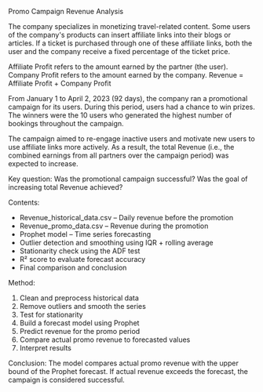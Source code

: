 Promo Campaign Revenue Analysis

The company specializes in monetizing travel-related content. Some users of the company's products can insert affiliate links into their blogs or articles. If a ticket is purchased through one of these affiliate links, both the user and the company receive a fixed percentage of the ticket price.

Affiliate Profit refers to the amount earned by the partner (the user).
Company Profit refers to the amount earned by the company.
Revenue = Affiliate Profit + Company Profit

From January 1 to April 2, 2023 (92 days), the company ran a promotional campaign for its users. During this period, users had a chance to win prizes. The winners were the 10 users who generated the highest number of bookings throughout the campaign.

The campaign aimed to re-engage inactive users and motivate new users to use affiliate links more actively. As a result, the total Revenue (i.e., the combined earnings from all partners over the campaign period) was expected to increase.

Key question:
Was the promotional campaign successful?
Was the goal of increasing total Revenue achieved?

Contents:
- Revenue_historical_data.csv – Daily revenue before the promotion
- Revenue_promo_data.csv – Revenue during the promotion
- Prophet model – Time series forecasting
- Outlier detection and smoothing using IQR + rolling average
- Stationarity check using the ADF test
- R² score to evaluate forecast accuracy
- Final comparison and conclusion

Method:
1. Clean and preprocess historical data
2. Remove outliers and smooth the series
3. Test for stationarity
4. Build a forecast model using Prophet
5. Predict revenue for the promo period
6. Compare actual promo revenue to forecasted values
7. Interpret results

Conclusion:
The model compares actual promo revenue with the upper bound of the Prophet forecast. If actual revenue exceeds the forecast, the campaign is considered successful.

